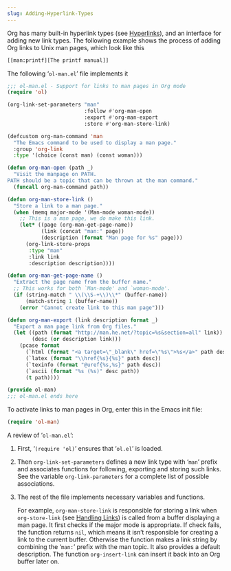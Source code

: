 ```yaml
---
slug: Adding-Hyperlink-Types
---
```


Org has many built-in hyperlink types (see [Hyperlinks](Hyperlinks)), and an interface for adding new link types. The following example shows the process of adding Org links to Unix man pages, which look like this

```lisp
[[man:printf][The printf manual]]
```

The following ‘`ol-man.el`’ file implements it

```lisp
;;; ol-man.el - Support for links to man pages in Org mode
(require 'ol)

(org-link-set-parameters "man"
                         :follow #'org-man-open
                         :export #'org-man-export
                         :store #'org-man-store-link)

(defcustom org-man-command 'man
  "The Emacs command to be used to display a man page."
  :group 'org-link
  :type '(choice (const man) (const woman)))

(defun org-man-open (path _)
  "Visit the manpage on PATH.
PATH should be a topic that can be thrown at the man command."
  (funcall org-man-command path))

(defun org-man-store-link ()
  "Store a link to a man page."
  (when (memq major-mode '(Man-mode woman-mode))
    ;; This is a man page, we do make this link.
    (let* ((page (org-man-get-page-name))
           (link (concat "man:" page))
           (description (format "Man page for %s" page)))
      (org-link-store-props
       :type "man"
       :link link
       :description description))))

(defun org-man-get-page-name ()
  "Extract the page name from the buffer name."
  ;; This works for both `Man-mode' and `woman-mode'.
  (if (string-match " \\(\\S-+\\)\\*" (buffer-name))
      (match-string 1 (buffer-name))
    (error "Cannot create link to this man page")))

(defun org-man-export (link description format _)
  "Export a man page link from Org files."
  (let ((path (format "http://man.he.net/?topic=%s&section=all" link))
        (desc (or description link)))
    (pcase format
      (`html (format "<a target=\"_blank\" href=\"%s\">%s</a>" path desc))
      (`latex (format "\\href{%s}{%s}" path desc))
      (`texinfo (format "@uref{%s,%s}" path desc))
      (`ascii (format "%s (%s)" desc path))
      (t path))))

(provide ol-man)
;;; ol-man.el ends here
```

To activate links to man pages in Org, enter this in the Emacs init file:

```lisp
(require 'ol-man)
```

A review of ‘`ol-man.el`’:

1.  First, ‘`(require 'ol)`’ ensures that ‘`ol.el`’ is loaded.

2.  Then `org-link-set-parameters` defines a new link type with ‘`man`’ prefix and associates functions for following, exporting and storing such links. See the variable `org-link-parameters` for a complete list of possible associations.

3.  The rest of the file implements necessary variables and functions.

    For example, `org-man-store-link` is responsible for storing a link when `org-store-link` (see [Handling Links](Handling-Links)) is called from a buffer displaying a man page. It first checks if the major mode is appropriate. If check fails, the function returns `nil`, which means it isn’t responsible for creating a link to the current buffer. Otherwise the function makes a link string by combining the ‘`man:`’ prefix with the man topic. It also provides a default description. The function `org-insert-link` can insert it back into an Org buffer later on.
